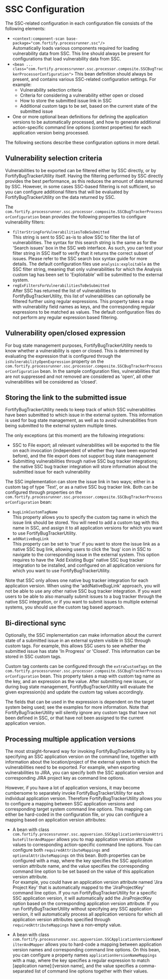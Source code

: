 # SSC Configuration
The SSC-related configuration in each configuration file consists of the following elements:

- `<context:component-scan base-package="com.fortify.processrunner.ssc"/>`  
  Automatically loads various components required for loading vulnerability data from SSC. This line
  should always be present for configurations that load vulnerability data from SSC.
- `<bean ... class="com.fortify.processrunner.ssc.processor.composite.SSCBugTrackerProcessorConfiguration">`
  This bean definition should always be present, and contains various SSC-related configuration settings. For example:
    - Vulnerability selection criteria
    - Criteria for considering a vulnerability either open or closed
    - How to store the submitted issue link in SSC
    - Additional custom tags to be set, based on the current state of the submitted issue
- One or more optional bean definitions for defining the application versions to be automatically processed, and how to generate
  additional action-specific command line options (context properties) for each application version being processed.
  
The following sections describe these configuration options in more detail.

## Vulnerability selection criteria
Vulnerabilities to be exported can be filtered either by SSC directly, or by FortifyBugTrackerUtility itself. Having the filtering 
performed by SSC directly provides the best performance, as this reduces the amount of data returned by SSC. However, in some
cases SSC-based filtering is not sufficient, so you can configure additional filters that will be evaluated by FortifyBugTrackerUtility
on the data returned by SSC.

The `com.fortify.processrunner.ssc.processor.composite.SSCBugTrackerProcessorConfiguration` bean provides
the following properties to configure vulnerability filters:

- `filterStringForVulnerabilitiesToBeSubmitted`  
  This string is sent to SSC as-is to allow SSC to filter the list of vulnerabilities. The syntax for this search string is
  the same as for the 'Search issues' box in the SSC web interface. As such, you can test your filter string in SSC itself
  to verify that it returns the correct subset of issues. Please refer to the SSC search box syntax guide for more details.
  The default configuration files use `analysis:exploitable` as the SSC filter string, meaning that only vulnerabilities
  for which the Analysis custom tag has been set to 'Exploitable' will be submitted to the external system.
- `regExFiltersForVulnerabilitiesToBeSubmitted`  
  After SSC has returned the list of vulnerabilities to FortifyBugTrackerUtility, this list of vulnerabilities can optionally
  be filtered further using regular expressions. This property takes a map with vulnerability field names as keys, and the
  corresponding regular expressions to be matched as values. The default configuration files do not perform any regular expression 
  based filtering.
 
## Vulnerability open/closed expression
For bug state management purposes, FortifyBugTrackerUtility needs to know whether a vulnerability is open or closed. This is
determined by evaluating the expression that is configured through the `isVulnerabilityOpenExpression` property on the
`com.fortify.processrunner.ssc.processor.composite.SSCBugTrackerProcessorConfiguration` bean. In the
sample configuration files, vulnerabilities that are not suppressed and not removed are considered as 'open', all other vulnerabilities
will be considered as 'closed'.

## Storing the link to the submitted issue
FortifyBugTrackerUtility needs to keep track of which SSC vulnerabilities have been submitted to which issue in the external
system. This information is used for bug state management, as well as to avoid vulnerabilities from being submitted to the
external system multiple times. 

The only exceptions (at this moment) are the following integrations:

- SSC to File export; all relevant vulnerabilities will be exported to the file on each invocation (independent of whether 
  they have been exported before), and the file export does not support bug state management
- Submitting vulnerabilities through native SSC bug tracker integrations; the native SSC bug tracker integration will
  store information about the submitted issue for each vulnerability

The SSC implementation can store the issue link in two ways; either in a custom tag of type 'Text', or as a native SSC bug tracker
link. Both can be configured through properties on the `com.fortify.processrunner.ssc.processor.composite.SSCBugTrackerProcessorConfiguration` bean:

- `bugLinkCustomTagName`  
  This property allows you to specify the custom tag name in which the issue link should be stored. You will need to add
  a custom tag with this name in SSC, and assign it to all application versions for which you want to use FortifyBugTrackerUtility.
- `addNativeBugLink`  
  This property can be set to 'true' if you want to store the issue link as a native SSC bug link, allowing users to click
  the 'bug' icon in SSC to navigate to the corresponding issue in the external system. This option requires to have the
  'Add Existing Bugs' native SSC bug tracker integration to be installed, and configured on all application versions for which
  you want to use FortifyBugTrackerUtility.
  
Note that SSC only allows one native bug tracker integration for each application version. When using the 'addNativeBugLink'
approach, you will not be able to use any other native SSC bug tracker integration. If you want users to be able to also
manually submit issues to a bug tracker through the native SSC integration, or if you want to submit issues to multiple 
external systems, you should use the custom tag based approach.   

## Bi-directional sync
Optionally, the SSC implementation can make information about the current state of a submitted issue in an external system
visible in SSC through custom tags. For example, this allows SSC users to see whether the submitted issue has state 'In Progress'
or 'Closed'. This information can be stored in SSC custom tags.

Custom tag contents can be configured through the `extraCustomTags` on the `com.fortify.processrunner.ssc.processor.composite.SSCBugTrackerProcessorConfiguration` bean. This property
takes a map with custom tag name as the key, and an expression as the value. After submitting new issues, or during bug state
management, FortifyBugTrackerUtility will evaluate the given expression(s) and update the custom tag values accordingly. 

The fields that can be used in the expression is dependent on the target system being used; see the examples for more information.
Note that FortifyBugTrackerUtility will silently ignore any custom tags that have not been defined in SSC, or that have not
been assigned to the current application version. 

## Processing multiple application versions
The most straight-forward way for invoking FortifyBugTrackerUtility is by specifying an SSC application version on the command
line, together with information about the location/project of the external system to which the vulnerabilities need to be 
exported. For example, when exporting vulnerabilities to JIRA, you can specify both the SSC application version and corresponding 
JIRA project key as command line options. 

However, if you have a lot of application versions, it may become cumbersome to separately invoke FortifyBugTrackerUtility
for each individual application version. Therefore FortifyBugTrackerUtility allows you to configure a mapping between
SSC application versions and corresponding target system command line options. This mapping can either be hard-coded in
the configuration file, or you can configure a mapping based on application version attributes:

- A bean with class `com.fortify.processrunner.ssc.appversion.SSCApplicationVersionAttributeFilterAndMapper`
  allows you to map application version attribute values to corresponding action-specific command line options. You can configure both 
  `requiredAttributeMappings` and `optionalAttributeMappings` on this bean. Both properties can be configured with a 
  map, where the key specifies the SSC application version attribute name, and the value specifies the corresponding command line
  option to be set based on the value of this application version attribute.   
  For example, you could have an application version attribute named 'Jira Project Key' that is automatically mapped to the
  'JiraProjectKey' command line option. If you run FortifyBugTrackerUtility for a specific SSC application version, it will
  automatically add the JiraProjectKey option based on the corresponding application version attribute. If you run 
  FortifyBugTrackerUtility without specifying any SSC application version, it will automatically process all application versions
  for which all application version attributes specified through `requiredAttributeMappings` have a non-empty value.
  
- A bean with class `com.fortify.processrunner.ssc.appversion.SSCApplicationVersionNameFilterAndMapper`
  allows you to hard-code a mapping between application version names and corresponding command line options. On this bean,
  you can configure a property names `applicationVersionNameMappings` with a map, where the key specifies a regular
  expression to match [application name]:[version name], and the value specifies a comma-separated list of command line options
  together with their values. 



